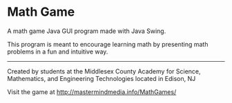 Math Game
=========

A math game Java GUI program made with Java Swing.

This program is meant to encourage learning math by presenting math problems in a fun and intuitive way.

----------------------------------------------------
Created by students at the Middlesex County Academy for Science, Mathematics, and Engineering Technologies
located in Edison, NJ

Visit the game at http://mastermindmedia.info/MathGames/
